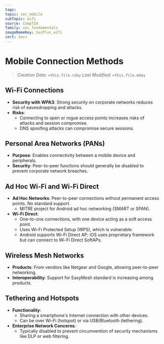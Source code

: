 ```yaml
---
tags: 
topic: sec_mobile
subTopic: wifi
source: CompTIA
family: sec_fundamentals
imageNameKey: SecPlus_wifi
cert: Sec+
---
```

# Mobile Connection Methods
> *Creation Date:* `=this.file.cday`
> *Last Modified:* `=this.file.mday`

## Wi-Fi Connections

- **Security with WPA3**: Strong security on corporate networks reduces risk of eavesdropping and attacks.
- **Risks**:
  - Connecting to open or rogue access points increases risks of attacks and session compromise.
  - DNS spoofing attacks can compromise secure sessions.

## Personal Area Networks (PANs)

- **Purpose**: Enables connectivity between a mobile device and peripherals.
- **Security**: Peer-to-peer functions should generally be disabled to prevent corporate network breaches.

## Ad Hoc Wi-Fi and Wi-Fi Direct

- **Ad Hoc Networks**: Peer-to-peer connections without permanent access points. No standard support.
  - MITRE project for Android ad hoc networking (SMART or SPAN).
- **Wi-Fi Direct**:
  - One-to-one connections, with one device acting as a soft access point.
  - Uses Wi-Fi Protected Setup (WPS), which is vulnerable.
  - Android supports Wi-Fi Direct AP; iOS uses proprietary framework but can connect to Wi-Fi Direct SoftAPs.

## Wireless Mesh Networks

- **Products**: From vendors like Netgear and Google, allowing peer-to-peer networking.
- **Interoperability**: Support for EasyMesh standard is increasing among products.

## Tethering and Hotspots

- **Functionality**:
  - Sharing a smartphone's Internet connection with other devices.
  - Can be over Wi-Fi (hotspot) or via USB/Bluetooth (tethering).
- **Enterprise Network Concerns**:
  - Typically disabled to prevent circumvention of security mechanisms like DLP or web filtering.
